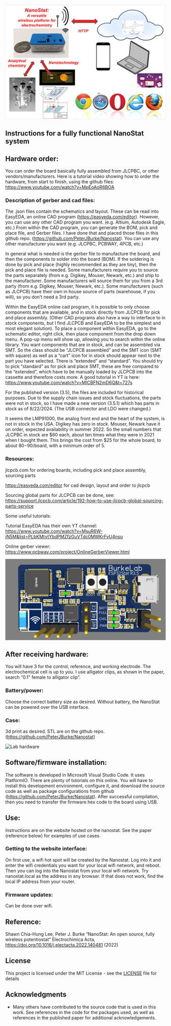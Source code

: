 ![Overview](https://github.com/PeterJBurke/Nanostat/blob/master/GerberFiles/NanostatPictures.png)

## Instructions for a fully functional NanoStat system

## Hardware order:
You can order the board basically fully assembled from JLCPBC, or other vendors/manufacturers. 
Here is a tutorial video showing how to order the hardware, from start to finish, using the github files:
https://www.youtube.com/watch?v=MpEoAoR6BOA

### Description of gerber and cad files:

The .json files contain the schematics and layout.
These can be read into EasyEDA, an online CAD program (https://easyeda.com/editor).
However, you can use any other CAD program you want. (e.g. Altium, Autodesk Eagle, etc.)
From within the CAD program, you can generate the BOM, pick and place file, and Gerber files. I have done that and placed those files in this github repo. (https://github.com/PeterJBurke/Nanostat). 
You can use any other manufacturer you want (e.g. JLCPBC, PCBWAY, 4PCB, etc.)

In general what is needed is the gerber file to manufacture the board, and then the components to solder into the board (BOM). If the soldering is done by pick and place (highly recommended as they are tiny), then the pick and place file is needed. Some manufacturers require you to source the parts separately (from e.g. Digikey, Mouser, Newark, etc.)  and ship to the manufacturer. Some manufacturers will source them for you from a 3rd party (from e.g. Digikey, Mouser, Newark, etc.). Some manufacturers (such as JLCPCB) have their own in house source of parts (warehouse, if you will), so you don’t need a 3rd party. 

Within the EasyEDA online cad program, it is possible to only choose components that are available, and in stock directly from JLCPCB for pick and place assembly. (Other CAD programs also have a way to interface to in stock components, but I find JLCPCB and EasyEDA to be the simplest and most elegant solution).  To place a component within EasyEDA, go to the schematic editor, right click, then place component from the drop down menu. A pop-up menu will show up, allowing you to search within the online library. You want components that are in stock, and can be assembled via SMT. So the class should be “JLCPCB assembled” and the SMT icon (SMT with square) as well as a “cart” icon for in stock should appear next to the part you have selected. There is “extended” and “standard”. You should try to pick “standard” as for pick and place SMT, these are free compared to the “extended”, which have to be manually loaded by JLCPCB into the cassette and therefore costs more. A good tutorial in YT is here: https://www.youtube.com/watch?v=MICBFN2mD6Q&t=727s


For the published version (3.5), the files are included for historical purposes.
Due to the supply chain issues and stock fluctuations, the parts were not in stock, so I have made a new version (3.5.1) which has parts in stock as of 8/22/2024. (The USB connector and LDO were changed.)

It seems the LMP91000, the analog front end and the heart of the system, is not in stock in the USA. Digikey has zero in stock. Mouser, Newark have it on order, expected availability in summer 2022. So the small numbers that JLCPBC in stock are $60 each, about ten times what they were in 2021 when I bought them. This brings the cost from $25 for the whole board, to about $80-$90/board, with a minimum order of 5.

### Resources:

jlcpcb.com for ordering boards, including pick and place assembly, sourcing parts

https://easyeda.com/editor for cad design, layout and order to jlcpcb
 
Sourcing global parts for JLCPCB can be done, see:
https://support.jlcpcb.com/article/192-how-to-use-jlcpcb-global-sourcing-parts-service

Some useful tutorials:

Tutorial EasyEDA has their own YT channel: 
https://www.youtube.com/watch?v=MsuR6W-jN5M&list=PLbKMtvtYbdPMZfzGuVTdc0MWKrFvU4nsu

Online gerber viewer:
https://www.pcbway.com/project/OnlineGerberViewer.html

![3d model](https://github.com/PeterJBurke/Nanostat/blob/master/GerberFiles/3dmodel.png)

## After receiving hardware:

You will have 3 for the control, reference, and working electrode. The electrochemical cell is up to you. I use alligator clips, as shown in the paper, search “0.1" female to alligator clip”.

### Battery/power:
Choose the correct battery size as desired. Without battery, the NanoStat can be powered over the USB interface.

### Case:
3d print as desired. STL are on the github repo. (https://github.com/PeterJBurke/Nanostat)

![Lab hardware](https://github.com/PeterJBurke/Nanostat/blob/master/GerberFiles/NanostatCartoon.png)

## Software/firmware installation:

The software is developed in Microsoft Visual Studio Code. It uses PlatformIO. There are plenty of tutorials on this online. You will have to install this development environment, configure it, and download the source code as well as package configurations from github (https://github.com/PeterJBurke/Nanostat). After successful compilation, then you need to transfer the firmware hex code to the board using USB.

## Use:
Instructions are on the website hosted on the nanostat. See the paper (reference below) for examples of use cases.

### Getting to the website interface:
On first use, a wifi hot spot will be created by the Nanostat. Log into it and enter the wifi credentials you want for your local wifi network, and reboot. Then you can log into the Nanostat from your local wifi network. Try nanostat.local as the address in any browser. If that does not work, find the local IP address from your router.

### Firmware updates:
Can be done over wifi.


## Reference:
Shawn Chia-Hung Lee, Peter J. Burke “NanoStat: An open source, fully wireless potentiostat” Electrochimica Acta, https://doi.org/10.1016/j.electacta.2022.140481 (2022)


## License

This project is licensed under the MIT License - see the [LICENSE](LICENSE) file for details

## Acknowledgments

 * Many others have contributed to the source code that is used in this work. See references in the code for the packages used, as well as references in the published paper for additional acknowledgements.
